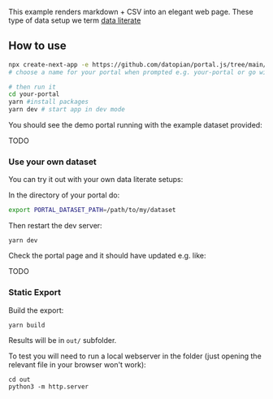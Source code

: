 This example renders markdown + CSV into an elegant web page. These type of data setup we term [data literate][]

[data literate]: https://portaljs.org/data-literate

## How to use

```bash
npx create-next-app -e https://github.com/datopian/portal.js/tree/main/examples/data-literate
# choose a name for your portal when prompted e.g. your-portal or go with default my-app

# then run it
cd your-portal
yarn #install packages
yarn dev # start app in dev mode
```

You should see the demo portal running with the example dataset provided:

TODO

### Use your own dataset

You can try it out with your own data literate setups:

In the directory of your portal do:

```bash
export PORTAL_DATASET_PATH=/path/to/my/dataset
```

Then restart the dev server:

```
yarn dev
```

Check the portal page and it should have updated e.g. like:

TODO

### Static Export

Build the export:

```
yarn build
```

Results will be in `out/` subfolder.

To test you will need to run a local webserver in the folder (just opening the relevant file in your browser won't work):

```
cd out
python3 -m http.server
```

